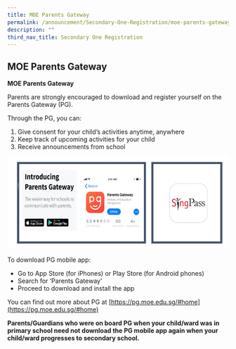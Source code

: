 ```yaml
---
title: MOE Parents Gateway
permalink: /announcement/Secondary-One-Registration/moe-parents-gateway/
description: ""
third_nav_title: Secondary One Registration
---
```

## MOE Parents Gateway


**MOE Parents Gateway**

Parents are strongly encouraged to download and register yourself on the Parents Gateway (PG).

Through the PG, you can:

1.  Give consent for your child’s activities anytime, anywhere
2.  Keep track of upcoming activities for your child
3.  Receive announcements from school

![](/images/PG.jpeg)

To download PG mobile app:

*   Go to App Store (for iPhones) or Play Store (for Android phones)
*   Search for ‘Parents Gateway’
*   Proceed to download and install the app

You can find out more about PG at [https://pg.moe.edu.sg/#home](https://pg.moe.edu.sg/#home)

**Parents/Guardians who were on board PG when your child/ward was in primary school need not download the PG mobile app again when your child/ward progresses to secondary school.**